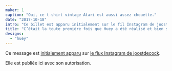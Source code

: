 ```yaml
---
maker: 1
caption: "Oui, ce t-shirt vintage Atari est aussi assez chouette."
date: "2017-10-18"
intro: "Ce billet est apparu initialement sur le fil Instagram de joostdecock ."
title: "C’était la toute première fois que Huey a été réalisé et bien sûr il est violet"
designs:
  - "huey"
---
```



Ce message est [initialement apparu](https://www.instagram.com/p/BaRWb34jYCL/) sur [le flux Instagram de joostdecock](https://www.instagram.com/joostdecock/).

Elle est publiée ici avec son autorisation.

